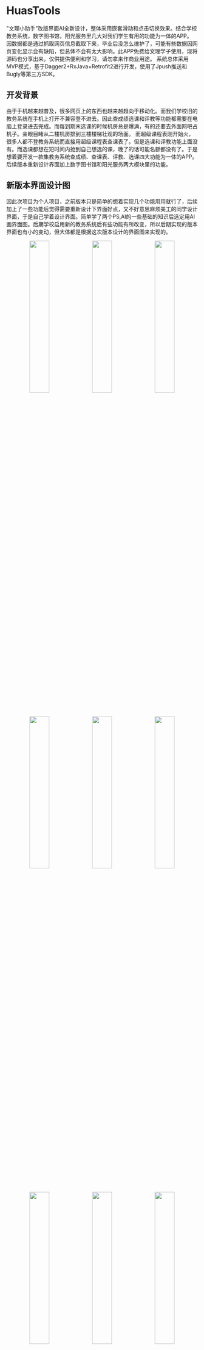 # HuasTools

"文理小助手”改版界面AI全新设计，整体采用嵌套滑动和点击切换效果。结合学校教务系统，数字图书馆，阳光服务里几大对我们学生有用的功能为一体的APP。 因数据都是通过抓取网页信息截取下来，毕业后没怎么维护了，可能有些数据因网页变化显示会有缺陷，但总体不会有太大影响。此APP免费给文理学子使用，现将源码也分享出来，仅供提供便利和学习，请勿拿来作商业用途。
系统总体采用MVP模式，基于Dagger2+RxJava+Retrofit2进行开发，使用了Jpush推送和Bugly等第三方SDK。

## 开发背景
由于手机越来越普及，很多网页上的东西也越来越趋向于移动化。而我们学校旧的教务系统在手机上打开不兼容登不进去。因此查成绩选课和评教等功能都需要在电脑上登录进去完成。而每到期末选课的时候机房总是爆满，有的还要去外面网吧占机子。亲眼目睹从二楼机房排到三楼楼梯壮观的场面。
而超级课程表刚开始火，很多人都不登教务系统而直接用超级课程表查课表了。但是选课和评教功能上面没有。而选课都想在短时间内抢到自己想选的课，晚了的话可能名额都没有了。于是想着要开发一款集教务系统查成绩、查课表、评教、选课四大功能为一体的APP。后续版本重新设计界面加上数字图书馆和阳光服务两大模块里的功能。

## 新版本界面设计图

因此次项目为个人项目，之前版本只是简单的想着实现几个功能用用就行了，后续加上了一些功能后觉得需要重新设计下界面好点，又不好意思麻烦美工的同学设计界面，于是自己学着设计界面。简单学了两个PS,AI的一些基础的知识后选定用AI画界面图。后期学校启用新的教务系统后有些功能有所改变，所以后期实现的版本界面也有小的变动，但大体都是根据这次版本设计的界面图来实现的。

<div  align="center">    
<img src="http://xbdcc.github.io/images/xiaobudian/huastools/1%E9%A6%96%E9%A1%B5.jpg" width="32%" />
<img src="http://xbdcc.github.io/images/xiaobudian/huastools/2%E6%95%99%E5%8A%A1%E7%B3%BB%E7%BB%9F_%E7%99%BB%E5%BD%95.jpg" width="32%" />
<img src="http://xbdcc.github.io/images/xiaobudian/huastools/3%E6%95%99%E5%8A%A1%E7%B3%BB%E7%BB%9F_%E6%88%90%E7%BB%A9.jpg" width="32%" />
</div>

<div  align="center">    
<img src="http://xbdcc.github.io/images/xiaobudian/huastools/4%E6%95%99%E5%8A%A1%E7%B3%BB%E7%BB%9F_%E6%88%90%E7%BB%A9%E8%AF%A6%E6%83%85.jpg" width="32%" />
<img src="http://xbdcc.github.io/images/xiaobudian/huastools/5%E6%95%99%E5%8A%A1%E7%B3%BB%E7%BB%9F_%E8%AF%BE%E8%A1%A8.jpg" width="32%" />
<img src="http://xbdcc.github.io/images/xiaobudian/huastools/6%E6%95%99%E5%8A%A1%E7%B3%BB%E7%BB%9F_%E8%AF%BE%E8%A1%A8%E8%AF%A6%E6%83%85.jpg" width="32%" />
</div>

<div  align="center">    
<img src="http://xbdcc.github.io/images/xiaobudian/huastools/7%E6%95%99%E5%8A%A1%E7%B3%BB%E7%BB%9F_%E9%80%89%E8%AF%BE.jpg" width="32%" />
<img src="http://xbdcc.github.io/images/xiaobudian/huastools/9%E6%95%99%E5%8A%A1%E7%B3%BB%E7%BB%9F_%E9%80%89%E8%AF%BE%E7%9B%91%E6%8E%A7%E7%AE%A1%E7%90%86.jpg" width="32%" />
<img src="http://xbdcc.github.io/images/xiaobudian/huastools/10%E6%95%99%E5%8A%A1%E7%B3%BB%E7%BB%9F_%E9%80%89%E8%AF%BE%E7%9B%91%E6%8E%A7%E8%AE%BE%E7%BD%AE.jpg" width="32%" />
</div>

<div  align="center">    
<img src="http://xbdcc.github.io/images/xiaobudian/huastools/13%E6%95%B0%E5%AD%97%E5%9B%BE%E4%B9%A6%E9%A6%86_%E7%99%BB%E5%BD%95.jpg" width="32%" />
<img src="http://xbdcc.github.io/images/xiaobudian/huastools/14%E6%95%B0%E5%AD%97%E5%9B%BE%E4%B9%A6%E9%A6%86_%E5%A4%96%E7%BD%91%E6%9F%A5%E4%B9%A6.jpg" width="32%" />
<img src="http://xbdcc.github.io/images/xiaobudian/huastools/15%E6%95%B0%E5%AD%97%E5%9B%BE%E4%B9%A6%E9%A6%86_%E5%A4%96%E7%BD%91%E7%BB%AD%E5%80%9F.jpg" width="32%" />
</div>

<div  align="center">    
<img src="http://xbdcc.github.io/images/xiaobudian/huastools/19%E9%98%B3%E5%85%89%E6%9C%8D%E5%8A%A1_%E5%9B%9E%E5%A4%8D%E8%AF%A6%E6%83%85.jpg" width="32%" />
<img src="http://xbdcc.github.io/images/xiaobudian/huastools/20%E9%98%B3%E5%85%89%E6%9C%8D%E5%8A%A1_%E8%AF%B4%E8%AF%9D.jpg" width="32%" />
<img src="http://xbdcc.github.io/images/xiaobudian/huastools/21%E4%B8%AA%E4%BA%BA.jpg" width="32%" />
</div>

这里贴其中的一部分图，全部设计图可点击博文([毕业设计项目文理小助手2.版界面设计](http://xbdcc.github.io/2016/02/17/%E6%AF%95%E4%B8%9A%E8%AE%BE%E8%AE%A1%E9%A1%B9%E7%9B%AE%E6%96%87%E7%90%86%E5%B0%8F%E5%8A%A9%E6%89%8B2-%E7%89%88%E7%95%8C%E9%9D%A2%E8%AE%BE%E8%AE%A1/))查阅。

主要用到的开源库和第三方SDK
---
Dagger2、RxJava、RxAndroid、Retrofit2、Butterknife、Bugly、Jpush、CircleButton、Jsoup

## 版本说明
2015.2 v1.0 新增查课表、查阳光教育服务中心信息。<br>
2015.4 v1.0.1 新增查数字图书馆书籍信息。<br>
2015.8 v1.0.2 新增教务系统登录手机抢课等其他功能。<br>
2015.9.1 v1.1 新增检测更新功能。<br>
2015.9.2 v1.1.2 添加百度云推送功能。<br>
2015.9.3 v1.1.3 添加推送更新版本信息，优化一些bug。<br>
2016.1.8 v2.0 界面全新改版，获取新教务系统的数据。<br>
2016.5.21 v3.0 全新开发，代码重构，改为MVP设计模式开发，重新实现功能，使用流行的开源框架。<br>
2016.6.11 v3.1 新增教务系统评教功能，修复已知bug。<br>
2016.6.21 v3.2 新增教务系统选课功能，修复已知bug。   

## 其他说明
近期看了下APP登录教务系统登录不进去，打开教务系统网站发现现在页面登录功能变了需要加图片验证码了。由于近期比较忙没时间修复这个问题，大家想要看时可以在代码里跳过登录部分，其他功能大致还没变。有什么好的想法也希望提出改进。





License
=======

    Copyright (c) 2017 小不点 <caochang1994@gmail.com>


    Licensed under the Apache License, Version 2.0 (the "License");
    you may not use this file except in compliance with the License.
    You may obtain a copy of the License at

       http://www.apache.org/licenses/LICENSE-2.0

    Unless required by applicable law or agreed to in writing, software
    distributed under the License is distributed on an "AS IS" BASIS,
    WITHOUT WARRANTIES OR CONDITIONS OF ANY KIND, either express or implied.
    See the License for the specific language governing permissions and
    limitations under the License.

